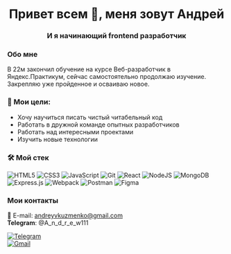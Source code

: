 <h1 align="center">Привет всем 👋, меня зовут Андрей</a> 

<h3 align="center">И я начинающий frontend разработчик</h3>

### Обо мне
В 22м закончил обучение на курсе Веб-разработчик в Яндекс.Практикум, сейчас самостоятельно продолжаю изучение. Закрепляю уже пройденное и осваиваю новое.

### 🎯 Мои цели:

- Хочу научиться писать чистый читабельный код<br />
- Работать в дружной команде опытных разработчиков<br />
- Работать над интересными проектами<br />
- Изучить новые технологии

### 🛠 Мой стек
![HTML5](https://img.shields.io/badge/html5-%23E34F26.svg?style=for-the-badge&logo=html5&logoColor=white)
![CSS3](https://img.shields.io/badge/css3-%231572B6.svg?style=for-the-badge&logo=css3&logoColor=white)
![JavaScript](https://img.shields.io/badge/javascript-%23323330.svg?style=for-the-badge&logo=javascript&logoColor=%23F7DF1E)
![Git](https://img.shields.io/badge/git-%23F05033.svg?style=for-the-badge&logo=git&logoColor=white)
![React](https://img.shields.io/badge/react-%2320232a.svg?style=for-the-badge&logo=react&logoColor=%2361DAFB)
![NodeJS](https://img.shields.io/badge/node.js-6DA55F?style=for-the-badge&logo=node.js&logoColor=white)
![MongoDB](https://img.shields.io/badge/MongoDB-%234ea94b.svg?style=for-the-badge&logo=mongodb&logoColor=white)
![Express.js](https://img.shields.io/badge/express.js-%23404d59.svg?style=for-the-badge&logo=express&logoColor=%2361DAFB)
![Webpack](https://img.shields.io/badge/webpack-%238DD6F9.svg?style=for-the-badge&logo=webpack&logoColor=black)
![Postman](https://img.shields.io/badge/Postman-FF6C37?style=for-the-badge&logo=postman&logoColor=white)
![Figma](https://img.shields.io/badge/figma-%23F24E1E.svg?style=for-the-badge&logo=figma&logoColor=white)

### Мои контакты
📧 E-mail: andreyvkuzmenko@gmail.com<br />
**Telegram**: @A_n_d_r_e_w111

[![Telegram](https://user-images.githubusercontent.com/70646350/119327162-5952b280-bc8b-11eb-97b2-4484aab48d02.png)](https://t.me/A_n_d_r_e_w111)<br />
[![Gmail](https://img.shields.io/badge/Gmail-D14836?style=for-the-badge&logo=gmail&logoColor=white)](andreyvkuzmenko@gmail.com)

<!--
**KAVtsure/KAVtsure** is a ✨ _special_ ✨ repository because its `README.md` (this file) appears on your GitHub profile.

Here are some ideas to get you started:

- 🔭 I’m currently working on ...
- 🌱 I’m currently learning ...
- 👯 I’m looking to collaborate on ...
- 🤔 I’m looking for help with ...
- 💬 Ask me about ...
- 📫 How to reach me: ...
- 😄 Pronouns: ...
- ⚡ Fun fact: ...
-->
